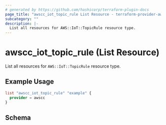 ```yaml
---
# generated by https://github.com/hashicorp/terraform-plugin-docs
page_title: "awscc_iot_topic_rule List Resource - terraform-provider-awscc"
subcategory: ""
description: |-
  List all resources for AWS::IoT::TopicRule resource type.
---
```


# awscc_iot_topic_rule (List Resource)

List all resources for `AWS::IoT::TopicRule` resource type.

## Example Usage

```terraform
list "awscc_iot_topic_rule" "example" {
  provider = awscc
}
```

<!-- schema generated by tfplugindocs -->
## Schema
